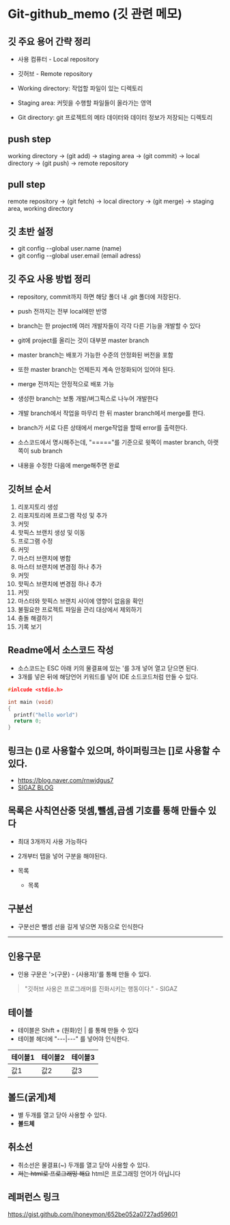 # Git-github_memo (깃 관련 메모)
## 깃 주요 용어 간략 정리

- 사용 컴퓨터 - Local repository
- 깃허브 - Remote repository

- Working directory: 작업할 파일이 있는 디렉토리
- Staging area: 커밋을 수행할 파일들이 올라가는 영역
- Git directory: git 프로젝트의 메타 데이터와 데이터 정보가 저장되는 디렉토리


## push step
working directory -> (git add) -> staging area -> (git commit) -> local directory -> (git push) -> remote repository


## pull step
remote repository -> (git fetch) -> local directory -> (git merge) -> staging area, working directory 


## 깃 초반 설정
- git config --global user.name (name)
- git config --global user.email (email adress)


## 깃 주요 사용 방법 정리
- repository, commit까지 하면 해당 폴더 내 .git 폴더에 저장된다.
- push 전까지는 전부 local에만 반영

- branch는 한 project에 여러 개발자들이 각각 다른 기능을 개발할 수 있다
- git에 project를 올리는 것이 대부분 master branch
- master branch는 배포가 가능한 수준의 안정화된 버전을 포함
- 또한 master branch는 언제든지 계속 안정화되어 있어야 된다.
- merge 전까지는 안정적으로 배포 가능

- 생성한 branch는 보통 개발/버그픽스로 나누어 개발한다 
- 개발 branch에서 작업을 마무리 한 뒤 master branch에서 merge를 한다. 
- branch가 서로 다른 상태에서 merge작업을 할때 error를 출력한다.  
- 소스코드에서 명시해주는데, "====="를 기준으로 윗쪽이 master branch, 아랫쪽이 sub branch
- 내용을 수정한 다음에 merge해주면 완료

## 깃허브 순서
1. 리포지토리 생성
2. 리포지토리에 프로그램 작성 및 추가
3. 커밋
4. 핫픽스 브랜치 생성 및 이동
5. 프로그램 수정
6. 커밋
7. 마스터 브랜치에 병합
8. 마스터 브랜치에 변경점 하나 추가
9. 커밋
10. 핫픽스 브랜치에 변경점 하나 추가
11. 커밋
12. 마스터와 핫픽스 브랜치 사이에 영향이 없음을 확인
13. 불필요한 프로젝트 파일을 관리 대상에서 제외하기
14. 충돌 해결하기
15. 기록 보기


## Readme에서 소스코드 작성
- 소스코드는 ESC 아래 키의 물결표에 있는 '를 3개 넣어 열고 닫으면 된다. 
- 3개를 넣은 뒤에 해당언어 키워드를 넣어 IDE 소드코드처럼 만들 수 있다.

``` C
#inlcude <stdio.h>

int main (void)
{
  printf("hello world")
  return 0;
}
```

## 링크는 ()로 사용할수 있으며, 하이퍼링크는 []로 사용할 수 있다.
- https://blog.naver.com/rnwjdgus7
- [SIGAZ BLOG](https://blog.naver.com/rnwjdgus7)


## 목록은 사칙연산중 덧셈,뺄셈,곱셈 기호를 통해 만들수 있다 
- 최대 3개까지 사용 가능하다
- 2개부터 탭을 넣어 구분을 해야된다. 

- 목록
  - 목록

## 구분선
- 구분선은 뺄셈 선을 길게 넣으면 자동으로 인식한다
-----------


## 인용구문
- 인용 구문은 '>(구문) - (사용자)'를 통해 만들 수 있다.
> "깃허브 사용은 프로그래머를 진화시키는 행동이다." - SIGAZ


## 테이블
- 테이블은 Shift + \(원화)인 | 를 통해 만들 수 있다
- 테이블 헤더에 "---|---" 를 넣어야 인식한다. 

테이블1|테이블2|테이블3
---|---|---
값1|값2|값3


## 볼드(굵게)체 
- 별 두개를 열고 닫아 사용할 수 있다. 
- **볼드체**


## 취소선
- 취소선은 물결표(~) 두개를 열고 닫아 사용할 수 있다.
- ~~저는 html로 프로그래밍 해요~~  html은 프로그래밍 언어가 아닙니다








## 레퍼런스 링크
https://gist.github.com/ihoneymon/652be052a0727ad59601
